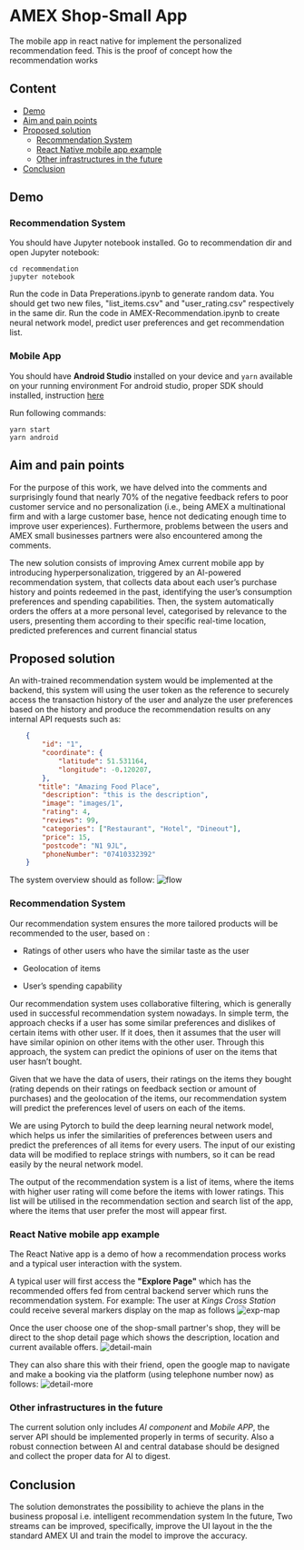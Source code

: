 # AMEX Shop-Small App
The mobile app in react native for implement the personalized recommendation feed. 
This is the proof of concept how the recommendation works

## Content
* [Demo](#Demo)
* [Aim and pain points](#Aim&#32;and&#32;pain&#32;points)
* [Proposed solution](#Proposed&#32;solution)
    * [Recommendation System](#Recommendation&#32;System)
    * [React Native mobile app example](#React&#32;Native&#32;mobile&#32;app&#32;example)
    * [Other infrastructures in the future](#Other&#32;infrastructures&#32;in&#32;the&#32;future)
* [Conclusion](#Conclusion)

## Demo
### Recommendation System
You should have Jupyter notebook installed. 
Go to recommendation dir and open Jupyter notebook:
```
cd recommendation
jupyter notebook
```

Run the code in Data Preperations.ipynb to generate random data. 
You should get two new files, "list_items.csv" and "user_rating.csv" respectively in the same dir.
Run the code in AMEX-Recommendation.ipynb to create neural network model, predict user preferences and get recommendation list.


### Mobile App
You should have **Android Studio** installed on your device and `yarn` available on your running environment
For android studio, proper SDK should installed, instruction [here](https://reactnative.dev/docs/environment-setup)

Run following commands:
```shell
yarn start
yarn android
```

## Aim and pain points
For the purpose of this work, we have delved
                      into the comments and surprisingly found that nearly
                      70% of the negative feedback refers to poor customer
                      service and no personalization
                      (i.e., being AMEX a multinational firm and with a large
                      customer base, hence not dedicating enough time to
                      improve user experiences).
                      Furthermore, problems between the users and
                      AMEX small businesses partners were also
                      encountered among the comments.
                      
The new solution consists of improving Amex
current mobile app by introducing hyperpersonalization, triggered by an AI-powered
recommendation system, that collects data
about each user’s purchase history and points redeemed in
the past, identifying the user’s consumption preferences and
spending capabilities. Then, the system automatically
orders the offers at a more personal level, categorised by
relevance to the users, presenting them according to their
specific real-time location, predicted preferences and
current financial status
## Proposed solution
An with-trained recommendation system would be implemented at the backend, 
this system will using the user token as the reference to securely access the 
transaction history of the user and analyze the user preferences based on the history
and produce the recommendation results on any internal API requests such as:
```json
    {
        "id": "1",
        "coordinate": {
            "latitude": 51.531164,
            "longitude": -0.120207,
        },
       "title": "Amazing Food Place",
        "description": "this is the description",
        "image": "images/1",
        "rating": 4,
        "reviews": 99,
        "categories": ["Restaurant", "Hotel", "Dineout"],
        "price": 15,
        "postcode": "N1 9JL",
        "phoneNumber": "07410332392"
    }
```

The system overview should as follow: 
![flow](./assets/flowchart.jpg)

### Recommendation System

Our recommendation system ensures the more tailored products will be recommended to the user, based on : 

* Ratings of other users who have the similar taste as the user 

* Geolocation of items 

* User’s spending capability 

Our recommendation system uses collaborative filtering, which is generally used in successful recommendation system nowadays. In simple term, the approach checks if a user has some similar preferences and dislikes of certain items with other user. If it does, then it assumes that the user will have similar opinion on other items with the other user. Through this approach, the system can predict the opinions of user on the items that user hasn’t bought.  

Given that we have the data of users, their ratings on the items they bought (rating depends on their ratings on feedback section or amount of purchases) and the geolocation of the items, our recommendation system will predict the preferences level of users on each of the items. 

We are using Pytorch to build the deep learning neural network model, which helps us infer the similarities of preferences between users and predict the preferences of all items for every users. The input of our existing data will be modified to replace strings with numbers, so it can be read easily by the neural network model. 

The output of the recommendation system is a list of items, where the items with higher user rating will come before the items with lower ratings. This list will be utilised in the recommendation section and search list of the app, where the items that user prefer the most will appear first. 

### React Native mobile app example

The React Native app is a demo of how a recommendation process works and a typical user interaction
with the system. 

A typical user will first access the **"Explore Page"** which has the recommended offers fed from central
backend server which runs the recommendation system. For example: The user at *Kings Cross Station* 
could receive several markers display on the map as follows
![exp-map](./assets/exp-map.png)

Once the user choose one of the shop-small partner's shop, they will be direct to the shop detail page 
which shows the description, location and current available offers. 
![detail-main](./assets/detail-main.png)

They can also share this with their friend, open the google map to navigate and make a booking via the platform (using telephone number now) as follows:
![detail-more](./assets/detail-more.png)

### Other infrastructures in the future
The current solution only includes *AI component* and *Mobile APP*, the server API should be implemented properly in terms of 
security. Also a robust connection between AI and central database should be designed and collect the proper data for AI to digest.

## Conclusion
The solution demonstrates the possibility to achieve the plans in the business proposal i.e. intelligent recommendation system
In the future, Two streams can be improved, specifically, improve the UI layout in the the standard AMEX UI and train the model to improve the accuracy.
